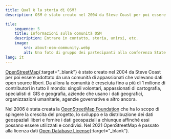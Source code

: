 ```yaml
---
title: Qual è la storia di OSM?
description: OSM è stato creato nel 2004 da Steve Coast per poi essere adottato da una comunità di appassionati che volevano dati open source liberi

tile:
    sequence: 5
    title: Informazioni sulla comunità OSM
    description: Entrare in contatto, storia, unirsi, etc.
    image:
        src: about-osm-community.webp
        alt: Una foto di gruppo dei partecipanti alla conferenza State of the Map US
lang: it
---
```


[OpenStreetMap](https://openstreetmap.org){:target="_blank"} è stato creato nel 2004 da Steve Coast per poi essere adottato da una comunità di appassionati che volevano dati open source liberi. Da allora la comunità è cresciuta fino a più di 1 milione di contributori in tutto il mondo: singoli volontari, appassionati di cartografia, specialisti di GIS e geografia, aziende che usano i dati geografici, organizzazioni umanitarie, agenzie governative e altro ancora.

Nel 2006 è stata creata la [OpenStreetMap Foundation](/about-osm-community/osm-foundation.md) che ha lo scopo di spingere la crescita del progetto, lo sviluppo e la distribuzione dei dati geospaziali liberi e fornire i dati geospaziali a chiunque affinché essi possano essere utilizzati e condivisi. Nel 2021 OpenStreetMap è passato alla licenza dati [Open Database License](https://wiki.osmfoundation.org/wiki/Licence){:target="_blank"}.
